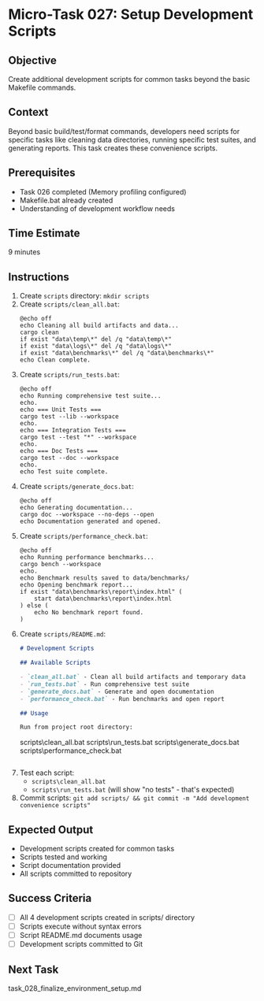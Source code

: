 # Micro-Task 027: Setup Development Scripts

## Objective
Create additional development scripts for common tasks beyond the basic Makefile commands.

## Context
Beyond basic build/test/format commands, developers need scripts for specific tasks like cleaning data directories, running specific test suites, and generating reports. This task creates these convenience scripts.

## Prerequisites
- Task 026 completed (Memory profiling configured)
- Makefile.bat already created
- Understanding of development workflow needs

## Time Estimate
9 minutes

## Instructions
1. Create `scripts` directory: `mkdir scripts`
2. Create `scripts/clean_all.bat`:
   ```batch
   @echo off
   echo Cleaning all build artifacts and data...
   cargo clean
   if exist "data\temp\*" del /q "data\temp\*"
   if exist "data\logs\*" del /q "data\logs\*"
   if exist "data\benchmarks\*" del /q "data\benchmarks\*"
   echo Clean complete.
   ```
3. Create `scripts/run_tests.bat`:
   ```batch
   @echo off
   echo Running comprehensive test suite...
   echo.
   echo === Unit Tests ===
   cargo test --lib --workspace
   echo.
   echo === Integration Tests ===
   cargo test --test "*" --workspace
   echo.
   echo === Doc Tests ===
   cargo test --doc --workspace
   echo.
   echo Test suite complete.
   ```
4. Create `scripts/generate_docs.bat`:
   ```batch
   @echo off
   echo Generating documentation...
   cargo doc --workspace --no-deps --open
   echo Documentation generated and opened.
   ```
5. Create `scripts/performance_check.bat`:
   ```batch
   @echo off
   echo Running performance benchmarks...
   cargo bench --workspace
   echo.
   echo Benchmark results saved to data/benchmarks/
   echo Opening benchmark report...
   if exist "data\benchmarks\report\index.html" (
       start data\benchmarks\report\index.html
   ) else (
       echo No benchmark report found.
   )
   ```
6. Create `scripts/README.md`:
   ```markdown
   # Development Scripts
   
   ## Available Scripts
   
   - `clean_all.bat` - Clean all build artifacts and temporary data
   - `run_tests.bat` - Run comprehensive test suite
   - `generate_docs.bat` - Generate and open documentation
   - `performance_check.bat` - Run benchmarks and open report
   
   ## Usage
   
   Run from project root directory:
   ```
   scripts\clean_all.bat
   scripts\run_tests.bat
   scripts\generate_docs.bat
   scripts\performance_check.bat
   ```
   ```
7. Test each script:
   - `scripts\clean_all.bat`
   - `scripts\run_tests.bat` (will show "no tests" - that's expected)
8. Commit scripts: `git add scripts/ && git commit -m "Add development convenience scripts"`

## Expected Output
- Development scripts created for common tasks
- Scripts tested and working
- Script documentation provided
- All scripts committed to repository

## Success Criteria
- [ ] All 4 development scripts created in scripts/ directory
- [ ] Scripts execute without syntax errors
- [ ] Script README.md documents usage
- [ ] Development scripts committed to Git

## Next Task
task_028_finalize_environment_setup.md